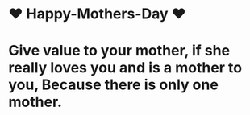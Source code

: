 # ♥ Happy-Mothers-Day ♥
# Give value to your mother, if she really loves you and is a mother to you, Because there is only one mother.
